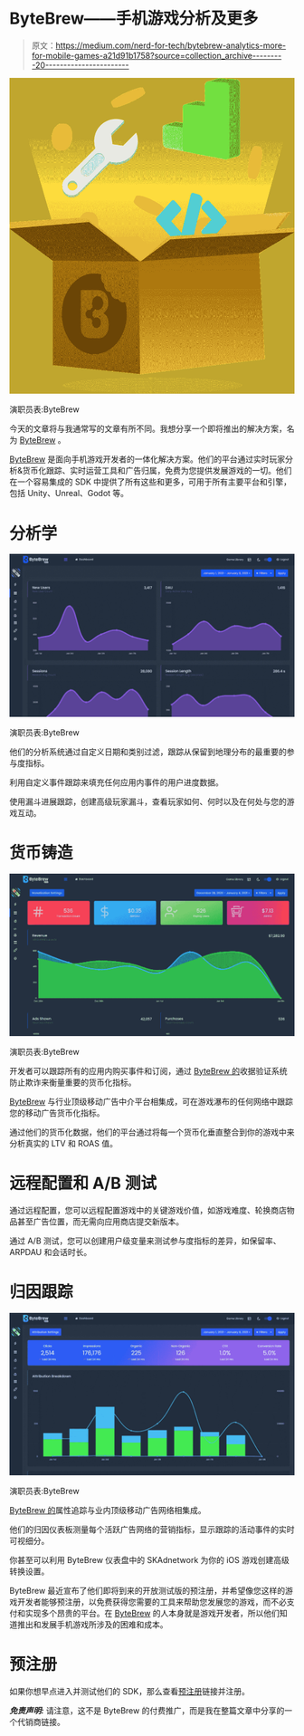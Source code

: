# ByteBrew——手机游戏分析及更多

> 原文：<https://medium.com/nerd-for-tech/bytebrew-analytics-more-for-mobile-games-a21d91b1758?source=collection_archive---------20----------------------->

![](img/e87f9a3fa08d3cf382e34919897eb6a0.png)

演职员表:ByteBrew

今天的文章将与我通常写的文章有所不同。我想分享一个即将推出的解决方案，名为 [ByteBrew](https://bytebrew.io/?disccid=gamedevhq#Pre_Register_Section) 。

[ByteBrew](https://bytebrew.io/?disccid=gamedevhq#Pre_Register_Section) 是面向手机游戏开发者的一体化解决方案。他们的平台通过实时玩家分析&货币化跟踪、实时运营工具和广告归属，免费为您提供发展游戏的一切。他们在一个容易集成的 SDK 中提供了所有这些和更多，可用于所有主要平台和引擎，包括 Unity、Unreal、Godot 等。

# 分析学

![](img/d9b21a4a2cde47534d9227e2d99dea5a.png)

演职员表:ByteBrew

他们的分析系统通过自定义日期和类别过滤，跟踪从保留到地理分布的最重要的参与度指标。

利用自定义事件跟踪来填充任何应用内事件的用户进度数据。

使用漏斗进展跟踪，创建高级玩家漏斗，查看玩家如何、何时以及在何处与您的游戏互动。

# 货币铸造

![](img/0f83f10e173772f9b7e5b76999abbda5.png)

演职员表:ByteBrew

开发者可以跟踪所有的应用内购买事件和订阅，通过 [ByteBrew 的](https://bytebrew.io/?disccid=gamedevhq#Pre_Register_Section)收据验证系统防止欺诈来衡量重要的货币化指标。

[ByteBrew](https://bytebrew.io/?disccid=gamedevhq#Pre_Register_Section) 与行业顶级移动广告中介平台相集成，可在游戏瀑布的任何网络中跟踪您的移动广告货币化指标。

通过他们的货币化数据，他们的平台通过将每一个货币化垂直整合到你的游戏中来分析真实的 LTV 和 ROAS 值。

# 远程配置和 A/B 测试

通过远程配置，您可以远程配置游戏中的关键游戏价值，如游戏难度、轮换商店物品甚至广告位置，而无需向应用商店提交新版本。

通过 A/B 测试，您可以创建用户级变量来测试参与度指标的差异，如保留率、ARPDAU 和会话时长。

# 归因跟踪

![](img/9812ae367efcab7257a097c424a17c7d.png)

演职员表:ByteBrew

[ByteBrew 的](https://bytebrew.io/?disccid=gamedevhq#Pre_Register_Section)属性追踪与业内顶级移动广告网络相集成。

他们的归因仪表板测量每个活跃广告网络的营销指标，显示跟踪的活动事件的实时可视细分。

你甚至可以利用 ByteBrew 仪表盘中的 SKAdnetwork 为你的 iOS 游戏创建高级转换设置。

ByteBrew 最近宣布了他们即将到来的开放测试版的预注册，并希望像您这样的游戏开发者能够预注册，以免费获得您需要的工具来帮助您发展您的游戏，而不必支付和实现多个昂贵的平台。在 [ByteBrew](https://bytebrew.io/?disccid=gamedevhq#Pre_Register_Section) 的人本身就是游戏开发者，所以他们知道推出和发展手机游戏所涉及的困难和成本。

# 预注册

如果你想早点进入并测试他们的 SDK，那么查看[预注册](https://bytebrew.io/?disccid=gamedevhq#Pre_Register_Section)链接并注册。

***免责声明:*** 请注意，这不是 ByteBrew 的付费推广，而是我在整篇文章中分享的一个代销商链接。